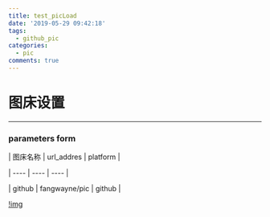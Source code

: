 ```yaml
---
title: test_picLoad
date: '2019-05-29 09:42:18'
tags:
  - github_pic
categories:
  - pic
comments: true
---
```

# 图床设置
----
### parameters form
| 图床名称 | url_addres | platform |
| ---- | ---- | ---- |
| github | fangwayne/pic | github |

[!img](https://github.com/fangwayne/pic/blob/master/20190529093328.png)
